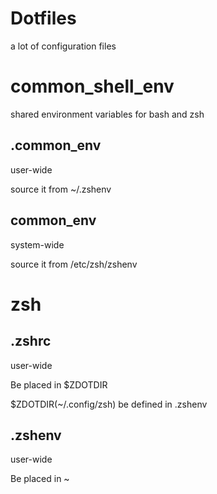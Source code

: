 # Dotfiles
a lot of configuration files

# common_shell_env
shared environment variables for bash and zsh

## .common_env
user-wide

source it from ~/.zshenv

## common_env
system-wide

source it from /etc/zsh/zshenv

# zsh
## .zshrc
user-wide

Be placed in $ZDOTDIR

$ZDOTDIR(~/.config/zsh) be defined in .zshenv

## .zshenv
user-wide

Be placed in ~
